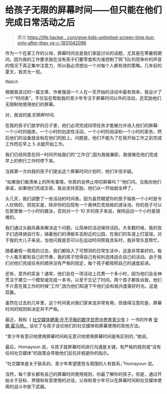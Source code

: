# 给孩子无限的屏幕时间——但只能在他们完成日常活动之后

> 原文:[https://life hacker . com/give-kids-unlimited-screen-time-but-only-after-they ve-c-1831042096](https://lifehacker.com/give-kids-unlimited-screen-time-but-only-after-theyve-c-1831042096)

作为一个在家工作的父母，屏幕时间总是我们家庭讨论的话题，尤其是在寒暑假期间。因为我的工作要求我在没有孩子们要零食和为谁控制了网飞队列而争吵的声音的情况下真正集中注意力，所以我必须想出一个对每个人都有效的策略。几年前的夏天，我灵光一现。

Watch

根据我读过的一篇文章，作者强调一个人在一天开始的活动中最有效率，我设计了一个“时间表”，不仅旨在帮助我的青少年专注于屏幕时间以外的活动，还奖励他们无限制地使用他们的屏幕。

对，我说的是*无限屏时间*。

在我的孩子们放学的日子里，他们必须完成四项任务才能被允许进入他们的屏幕:一个小时的锻炼，一个小时的创造性活动，一个小时的阅读和一个小时的家务，然后他们的设备就会粘在他们的脸上。问题是，他们不能为了在我开始工作之前完成工作而在早上 5 点就开始工作。

我们已经同意在同一时间开始我们的“工作日”,因为我做兼职，我很难在他们完成早上的例行工作时停下来。

当我第一次向我的孩子们提出这个屏幕时间计划时，他们半信半疑。

“如果我们做清单上的所有事情，你真的会停止唠叨屏幕吗？”他们问。当我向他们承诺，如果他们完成交易，我会坚持奖励，他们从一开始就全押了。

头几天，我们调整了一些活动的时间表。因为虽然期望你的孩子锻炼一个小时是令人钦佩的，但现实是，除非你的后院有一个奥林匹克规格的游泳池，你的孩子可以在那里做一个小时的蝶泳，否则对一个 10 岁的孩子来说，保持运动一个小时是很难的。

我们通过头脑风暴来解决这个问题，让简单的活动保持活跃。大多数时候，我的孩子们选择骑自行车，骑着他们的滑板车去附近的公园，在我们的车道上打篮球。对于我的大儿子来说，当他问我是否可以在运动时间帮我洗车时，我非常乐意帮忙。

随着暑假一周周的过去，我们都陷入了可预测的日常生活中，这是非常美好的。每个人每天都有自己的节奏，我的孩子觉得自己有权利选择适合自己的活动。由于我们对他们完成任务的顺序没有严格的规定，每个孩子都按照自己的速度前进。

还有，意外的奖金？通常，他们会在一项活动上花费一个多小时，因为他们会全神贯注于建立一个模型或完成一本书，以至于忘记了时间。两个孩子都告诉我，他们不介意在我工作的时候“工作”,因为他们知道下午他们会和我共度美好时光。这是双赢。

虽然在过去的几年里，这个时间表对我们家来说非常有用，但值得注意的是，屏幕时间的规则和决定并不严格。

最近，我和《 [社交媒体健康:在不平衡的数字世界中养育青少年](https://www.anahomayoun.com/books/) 》一书的作者 [安娜·霍马扬、](https://www.anahomayoun.com) 谈论了与孩子谈论他们的社交媒体和屏幕使用的其他方法。

“青少年有意识地使用屏幕时间和无意识地使用屏幕时间是有区别的，”她说。

最后，Homayoun 说，与孩子就屏幕时间进行沟通是关键。有严格的规则或“没有任何社交媒体”的政策会导致他们反抗并规避你的指示。

“社交媒体是关于联系的，青少年希望感觉与周围的人有联系，”Homayoun 说。

当然，每个家长都有自己的屏幕时间使用规则，你最了解你的孩子。但是，通过开始关于目标、界限和有意使用的对话，父母和青少年可以在屏幕时间和社交媒体使用的战斗中放下武器。